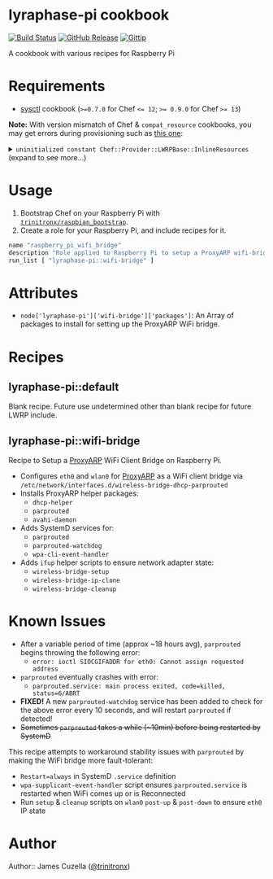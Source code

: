 lyraphase-pi cookbook
======================
[![Build Status](http://img.shields.io/travis/trinitronx/lyraphase-pi.svg)](https://travis-ci.org/trinitronx/lyraphase-pi)
[![GitHub Release](https://img.shields.io/github/release/trinitronx/lyraphase-pi.svg)](https://github.com/trinitronx/lyraphase-pi/releases)
[![Gittip](http://img.shields.io/gittip/trinitronx.svg)](https://www.gittip.com/trinitronx)

A cookbook with various recipes for Raspberry Pi

# Requirements

 - [sysctl][1] cookbook (`>=0.7.0` for Chef `<= 12`; `>= 0.9.0` for Chef `>= 13`)

**Note:** With version mismatch of Chef & `compat_resource` cookbooks, you may get errors during provisioning such as [this one](https://gist.github.com/c681ed0b74e96d5067fc61afd840fdfa):

<details><summary><code>uninitialized constant Chef::Provider::LWRPBase::InlineResources</code> (expand to see more...)</summary><p>

```
Starting Chef Client, version 13.1.31
Creating a new client identity for wifi-bridge-debian-81 using the validator key.
resolving cookbooks for run list: ["lyraphase-pi::wifi-bridge"]
Synchronizing Cookbooks:
  - lyraphase-pi (0.3.4)
  - ohai (4.1.1)
  - sysctl (0.8.0)
  - compat_resource (12.10.6)
Installing Cookbook Gems:
Compiling Cookbooks...

================================================================================
Recipe Compile Error in /tmp/kitchen/cache/cookbooks/compat_resource/libraries/autoload.rb
================================================================================

NameError
---------
uninitialized constant Chef::Provider::LWRPBase::InlineResources

Cookbook Trace:
---------------
/tmp/kitchen/cache/cookbooks/compat_resource/files/lib/chef_compat/monkeypatches/chef/provider.rb:6:in `<class:Provider>'
/tmp/kitchen/cache/cookbooks/compat_resource/files/lib/chef_compat/monkeypatches/chef/provider.rb:4:in `<top (required)>'
/tmp/kitchen/cache/cookbooks/compat_resource/files/lib/chef_compat/monkeypatches.rb:6:in `<top (required)>'
/tmp/kitchen/cache/cookbooks/compat_resource/files/lib/chef_compat/resource.rb:1:in `<top (required)>'
/tmp/kitchen/cache/cookbooks/compat_resource/files/lib/compat_resource.rb:7:in `<top (required)>'
/tmp/kitchen/cache/cookbooks/compat_resource/libraries/autoload.rb:24:in `<top (required)>'

Relevant File Content:
----------------------
/tmp/kitchen/cache/cookbooks/compat_resource/files/lib/chef_compat/monkeypatches/chef/provider.rb:

1:  require 'chef/provider'
2:  require 'chef/provider/lwrp_base'
3:
4:  class Chef::Provider
5:    if !defined?(InlineResources)
6>>     InlineResources = Chef::Provider::LWRPBase::InlineResources
7:    end
8:    module InlineResources
9:      require 'chef/dsl/recipe'
10:      require 'chef/dsl/platform_introspection'
11:      require 'chef/dsl/data_query'
12:      require 'chef/dsl/include_recipe'
13:      include Chef::DSL::Recipe
14:      include Chef::DSL::PlatformIntrospection
15:      include Chef::DSL::DataQuery

System Info:
------------
  chef_version=13.1.31
  platform=debian
  platform_version=8.1
  ruby=ruby 2.4.1p111 (2017-03-22 revision 58053) [x86_64-linux]
  program_name=chef-client worker: ppid=91;start=18:01:33;
  executable=/opt/chef/bin/chef-client
```
</p></details>


# Usage

1. Bootstrap Chef on your Raspberry Pi with [`trinitronx/raspbian_bootstrap`][pi-bootstrap].
2. Create a role for your Raspberry Pi, and include recipes for it.


```ruby
name "raspberry_pi_wifi_bridge"
description "Role applied to Raspberry Pi to setup a ProxyARP wifi-bridge."
run_list [ "lyraphase-pi::wifi-bridge" ]
```

# Attributes

  - `node['lyraphase-pi']['wifi-bridge']['packages']`: An Array of packages to install for setting up the ProxyARP WiFi bridge.

# Recipes

## lyraphase-pi::default

Blank recipe. Future use undetermined other than blank recipe for future LWRP include.

## lyraphase-pi::wifi-bridge

Recipe to Setup a [ProxyARP][2] WiFi Client Bridge on Raspberry Pi.

  - Configures `eth0` and `wlan0` for [ProxyARP][1] as a WiFi client bridge via `/etc/network/interfaces.d/wireless-bridge-dhcp-parprouted`
  - Installs ProxyARP helper packages:
    - `dhcp-helper`
    - `parprouted`
    - `avahi-daemon`
  - Adds SystemD services for:
    - `parprouted`
    - `parprouted-watchdog`
    - `wpa-cli-event-handler`
  - Adds `ifup` helper scripts to ensure network adapter state:
    - `wireless-bridge-setup`
    - `wireless-bridge-ip-clone`
    - `wireless-bridge-cleanup`

# Known Issues

  - After a variable period of time (approx ~18 hours avg), `parprouted` begins throwing the following error:
    - `error: ioctl SIOCGIFADDR for eth0: Cannot assign requested address`
  - `parprouted` eventually crashes with error:
    - `parprouted.service: main process exited, code=killed, status=6/ABRT`
  - **FIXED!** A new `parprouted-watchdog` service has been added to check for the above error every 10 seconds, and will restart `parprouted` if detected!
  - ~~Sometimes `parprouted` takes a while (~10min) before being restarted by SystemD~~

 This recipe attempts to workaround stability issues with `parprouted` by making the WiFi bridge more fault-tolerant:

  - `Restart=always` in SystemD `.service` definition
  - `wpa-supplicant-event-handler` script ensures `parprouted.service` is restarted when WiFi comes up or is Reconnected
  - Run `setup` & `cleanup` scripts on `wlan0` `post-up` & `post-down` to ensure `eth0` IP state

# Author

Author:: James Cuzella ([@trinitronx][keybase-id])

[1]: https://supermarket.chef.io/cookbooks/sysctl
[2]: https://wiki.debian.org/BridgeNetworkConnectionsProxyArp
[pi-bootstrap]: https://github.com/trinitronx/raspbian_bootstrap
[keybase-id]: https://gist.github.com/trinitronx/aee110cbdf55e67185dc44272784e694
